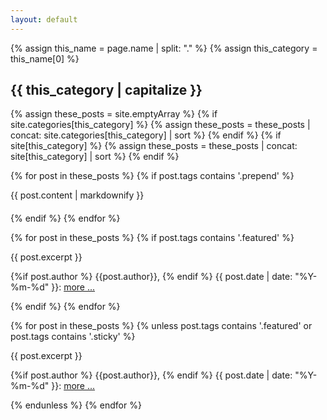 ```yaml
---
layout: default
---
```


{% assign this_name = page.name | split: "." %}
{% assign this_category = this_name[0] %}

## {{ this_category | capitalize }}

<!-- pages from both _posts and collections are parsed over -->
{% assign these_posts = site.emptyArray %}
{% if site.categories[this_category] %}
  {% assign these_posts = these_posts | concat: site.categories[this_category] | sort %}
{% endif %}
{% if site[this_category] %}
  {% assign these_posts = these_posts | concat: site[this_category] | sort %}
{% endif %}

<!-- there are special posts for prepending content to the listing pages -->
{% for post in these_posts %}
  {% if post.tags contains '.prepend' %}
<div style="margin-bottom: 20px;">
{{ post.content | markdownify }}
</div>
  {% endif %}
{% endfor %}

{% for post in these_posts %}
  {% if post.tags contains '.featured' %}
<div class="excerpt">
    {{ post.excerpt }}
<p class="footnote">
    {%if post.author %}
      {{post.author}}, 
    {% endif %}
  {{ post.date | date: "%Y-%m-%d" }}: <a href="{{ post.url | relative_url }}">more ...</a>
  </p>
</div>
  {% endif %}
{% endfor %}

{% for post in these_posts %}
  {% unless post.tags contains '.featured' or post.tags contains '.sticky' %} 
<div class="excerpt">
    {{ post.excerpt }}
<p class="footnote">
    {%if post.author %}
      {{post.author}}, 
    {% endif %}
  {{ post.date | date: "%Y-%m-%d" }}: <a href="{{ post.url | relative_url }}">more ...</a>
  </p>
</div>
  {% endunless %}
{% endfor %}
